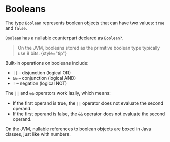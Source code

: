 # Booleans

The type `Boolean` represents boolean objects that can have two values: `true` and `false`. 

`Boolean` has a nullable counterpart declared as `Boolean?`.

> On the JVM, booleans stored as the primitive boolean type typically use 8 bits.
{style="tip"}

Built-in operations on booleans include:
- `||` – disjunction (logical OR)
- `&&` – conjunction (logical AND)
- `!` – negation (logical NOT)

The `||` and `&&` operators work lazily, which means:
- If the first operand is true, the `||` operator does not evaluate the second operand.
- If the first operand is false, the `&&` operator does not evaluate the second operand.

<note>
On the JVM, nullable references to boolean objects are boxed in Java classes, just like with numbers.
</note>